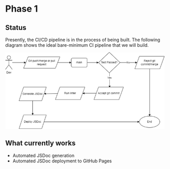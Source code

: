 # Phase 1

## Status

Presently, the CI/CD pipeline is in the process of being built. The following
diagram shows the ideal bare-minimum CI pipeline that we will build.

![CI/CD Diagram](./phase1.drawio.png)

## What currently works

- Automated JSDoc generation
- Automated JSDoc deployment to GitHub Pages
